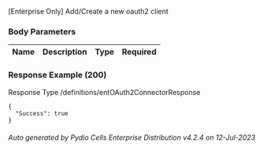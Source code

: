 






 
[Enterprise Only] Add/Create a new oauth2 client  


### Body Parameters

Name | Description | Type | Required
---|---|---|---






### Response Example (200)
Response Type /definitions/entOAuth2ConnectorResponse

```
{
  "Success": true
}
```




###### Auto generated by Pydio Cells Enterprise Distribution v4.2.4 on 12-Jul-2023
